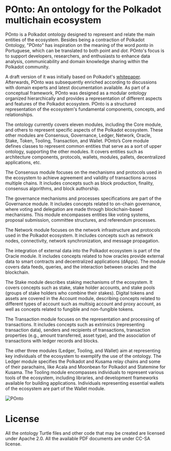 # POnto:  An ontology for the Polkadot multichain ecosystem
POnto is a Polkadot ontology designed to represent and relate the main entities of the ecosystem. Besides being a contraction of Polkadot Ontology, "POnto" has inspiration on the meaning of the word *ponto* in Portuguese, which can be translated to both point and *dot*. POnto's focus is to support developers, researchers, and enthusiasts to enhance data analysis, communicability and domain knowledge sharing within the Polkadot community.

A draft version of it was initially based on Polkadot's [whitepaper](https://assets.polkadot.network/Polkadot-whitepaper.pdf). Afterwards, POnto was subsequently enriched according to discussions with domain experts and latest documentation available. As part of a conceptual framework, POnto was designed as a modular ontology organized hierarchically and provides a representation of different aspects and features of the Polkadot ecosystem. POnto is a structured representation of the ecosystem's fundamental components, concepts, and relationships.




The ontology currently covers eleven modules, including the Core module, and others to represent specific aspects of the Polkadot ecosystem. These other modules are Consensus, Governance, Ledger, Network, Oracle, Stake, Token, Tooling, Transaction, and Wallet. POnto’s Core module defines classes to represent common entities that serve as a sort of upper ontology, supporting the other modules. It covers entities such as architecture components, protocols, wallets, modules, pallets, decentralized applications, etc. 

The Consensus module focuses on the mechanisms and protocols used in the ecosystem to achieve agreement and validity of transactions across multiple chains. It includes concepts such as block production, finality, consensus algorithms, and block authorship. 

The governance mechanisms and processes specifications are part of the Governance module. It includes concepts related to on-chain governance, where voting and delegation are made through blockchain-based mechanisms. This module encompasses entities like voting systems, proposal submission, committee structures, and referendum processes. 

The Network module focuses on the network infrastructure and protocols used in the Polkadot ecosystem. It includes concepts such as network nodes, connectivity, network synchronization, and message propagation. 

The integration of external data into the Polkadot ecosystem is part of the Oracle module. It includes concepts related to how oracles provide external data to smart contracts and decentralized applications (dApps). The module covers data feeds, queries, and the interaction between oracles and the blockchain. 

The Stake module describes staking mechanisms of the ecosystem. It covers concepts such as stake, stake holder accounts, and stake pools (groups of stake holders who combine their stakes). Digital tokens and assets are covered in the Account module, describing concepts related to different types of account such as multisig account and proxy account, as well as concepts related to fungible and non-fungible tokens. 

The Transaction module focuses on the representation and processing of transactions. It includes concepts such as extrinsics (representing transaction data), senders and recipients of transactions, transaction properties (e.g., amount transferred, asset type), and the association of transactions with ledger records and blocks. 

The other three modules (Ledger, Tooling, and Wallet) aim at representing key individuals of the ecosystem to exemplify the use of the ontology. The Ledger module specifies the Polkadot and Kusama relay chains and some of their parachains, like Acala and Moonbean for Polkadot and Statemine for Kusama. The Tooling module encompasses individuals to represent various tools of the ecosystem, including libraries, and development frameworks available for building applications. Individuals representing essential wallets of the ecosystem are part of the Wallet module.

![POnto](https://github.com/mobr-ai/POnto/assets/779451/1bc8066a-2474-4818-992f-64cbad28da02)

# License
All the ontology Turtle files and other code that may be created are licensed under Apache 2.0. All the available PDF documents are under CC-SA license.
